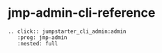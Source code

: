 # jmp-admin-cli-reference

```{eval-rst}
.. click:: jumpstarter_cli_admin:admin
   :prog: jmp-admin
   :nested: full
```

